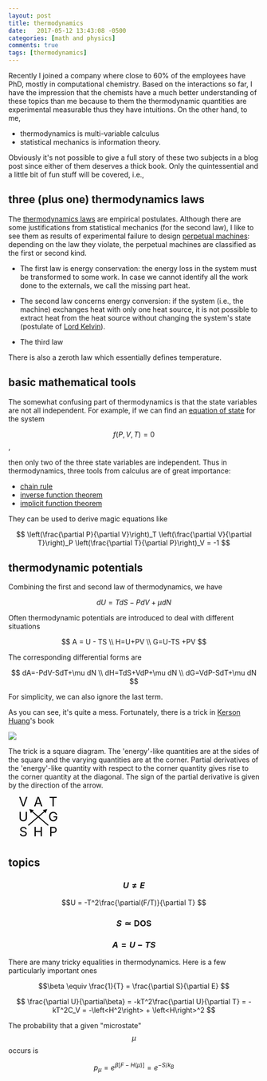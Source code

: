 ```yaml
---
layout: post
title: thermodynamics
date:   2017-05-12 13:43:08 -0500
categories: [math and physics]
comments: true
tags: [thermodynamics]
---
```


Recently I joined a company where close to 60% of the employees have PhD, mostly in computational chemistry.
Based on the interactions so far, I have the impression that the chemists have a much 
better understanding of these topics than me
because to them the thermodynamic quantities are experimental measurable thus
they have intuitions.
On the other hand, to me,

* thermodynamics is multi-variable calculus 
* statistical mechanics is information theory.

Obviously it's not possible to give a full story of these two subjects in a blog post since either of them deserves a thick book. Only the quintessential and a
little bit of fun stuff will be covered, i.e.,

## three (plus one) thermodynamics laws

The [thermodynamics laws](https://en.wikipedia.org/wiki/Laws_of_thermodynamics) are empirical postulates.
Although there are some justifications from statistical mechanics (for the second law), 
I like to see them as results of experimental failure to design [perpetual machines](https://en.wikipedia.org/wiki/Perpetual_motion):
depending on the law they violate, the perpetual machines are classified as the first or second kind. 

* The first law is energy conservation: the energy loss in the system must be transformed to some work. In case we cannot identify all the work done to the externals, we call the missing part heat.

* The second law concerns energy conversion: if the system (i.e., the machine) exchanges heat with only one heat source, it is not possible to extract heat from the heat source without changing the system's state (postulate of [Lord Kelvin](https://en.wikipedia.org/wiki/William_Thomson,_1st_Baron_Kelvin)).

* The third law 

There is also a zeroth law which essentially defines temperature.

## basic mathematical tools

The somewhat confusing part of thermodynamics is that the state variables are not all independent. For example, if we can find an [equation of state](https://en.wikipedia.org/wiki/Equation_of_state) for the system

$$ f(P, V, T) = 0$$, 

then only two of the three state variables are independent. 
Thus in thermodynamics, three tools from calculus are of great importance: 

* [chain rule](https://en.wikipedia.org/wiki/Chain_rule)
* [inverse function theorem](https://en.wikipedia.org/wiki/Inverse_function_theorem)
* [implicit function theorem](https://en.wikipedia.org/wiki/Implicit_function_theorem)

They can be used to derive magic equations like 

$$ \left(\frac{\partial P}{\partial V}\right)_T
\left(\frac{\partial V}{\partial T}\right)_P
\left(\frac{\partial T}{\partial P}\right)_V = -1 $$

## thermodynamic potentials

Combining the first and second law of thermodynamics, we have 

$$ dU = TdS - PdV + \mu dN $$

Often thermodynamic potentials are introduced to deal with different situations

$$ A = U - TS \\ H=U+PV \\ G=U-TS +PV $$

The corresponding differential forms are

$$ dA=-PdV-SdT+\mu dN \\ dH=TdS+VdP+\mu dN \\ dG=VdP-SdT+\mu dN $$




For simplicity, we can also ignore the last term.


As you can see, it's quite a mess. Fortunately, there is a trick in [Kerson Huang](https://en.wikipedia.org/wiki/Kerson_Huang)'s book

<a href="https://www.amazon.com/gp/product/0471815187/ref=as_li_tl?ie=UTF8&camp=1789&creative=9325&creativeASIN=0471815187&linkCode=as2&tag=nosarthur2016-20&linkId=01a45bc6b594cf81108b98b687543082" target="_blank"><img border="0" src="//ws-na.amazon-adsystem.com/widgets/q?_encoding=UTF8&MarketPlace=US&ASIN=0471815187&ServiceVersion=20070822&ID=AsinImage&WS=1&Format=_SL250_&tag=nosarthur2016-20" ></a><img src="//ir-na.amazon-adsystem.com/e/ir?t=nosarthur2016-20&l=am2&o=1&a=0471815187" width="1" height="1" border="0" alt="" style="border:none !important; margin:0px !important;" />

The trick is a square diagram. The 'energy'-like quantities are at the sides of the square and the varying quantities are at the corner. Partial derivatives of
the 'energy'-like quantity with respect to the corner quantity gives rise to the
corner quantity at the diagonal. The sign of the partial derivative is given by
the direction of the arrow.

<svg width='105' height='90'> 
  <defs>
      <marker id="arrow" viewBox="0 -5 10 10" markerWidth="4" markerHeight="4" refx="5" refy="0" orient="auto" markerUnits="strokeWidth">
      <path d="M0,-5 L10,0 L0,5" />
      </marker>
  </defs>
<text x='30' y='20' text-anchor='middle' font-size='26'> V </text>
<text x='60' y='20' text-anchor='middle' font-size='26'> A </text>
<text x='90' y='20' text-anchor='middle' font-size='26'> T </text>
    <line x1="80" y1="58" x2="45" y2="28" stroke="#000" stroke-width="2" marker-end="url(#arrow)" />
<text x='30' y='50' text-anchor='middle' font-size='26'> U </text>
<text x='90' y='50' text-anchor='middle' font-size='26'> G </text>
    <line x1="40" y1="58" x2="75" y2="28" stroke="#000" stroke-width="2" marker-end="url(#arrow)" />
<text x='30' y='80' text-anchor='middle' font-size='26'> S </text>
<text x='60' y='80' text-anchor='middle' font-size='26'> H </text>
<text x='90' y='80' text-anchor='middle' font-size='26'> P </text>
</svg>


## topics

### $$U \neq E$$

$$U = -T^2\frac{\partial(F/T)}{\partial T} $$

### $$S \simeq \text{DOS}$$


### $$ A = U - TS $$

There are many tricky equalities in thermodynamics. Here is a few particularly important ones


$$\beta \equiv \frac{1}{T} = \frac{\partial S}{\partial E} $$

$$ \frac{\partial U}{\partial\beta} = -kT^2\frac{\partial U}{\partial T} = -kT^2C_V = -\left<H^2\right> + \left<H\right>^2 $$

The probability that a given "microstate" $$\mu$$ occurs is

$$p_\mu = e^{\beta [F-H(\mu) ]} = e^{-S/k_B} $$


